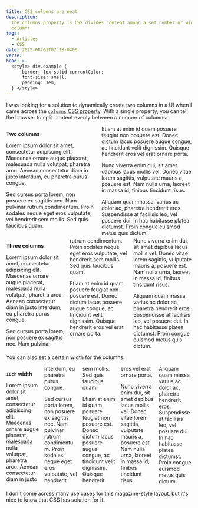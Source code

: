 ```yaml
---
title: CSS columns are neat
description:
  The columns property is CSS divides content among a set number or width of
  columns
tags:
  - Articles
  - CSS
date: 2023-08-01T07:18-0400
verse:
head: >-
  <style> div.example {
      border: 1px solid currentColor;
      font-size: small;
      padding: 1em;
  } </style>
---
```


I was looking for a solution to dynamically create two columns in a UI when I
came across the
[`columns` CSS property](https://developer.mozilla.org/en-US/docs/Web/CSS/columns).
With a single property, you can tell the browser to split content evenly between
_n_ number of columns:

<div class="example stack()" style="columns: 2">

**Two columns**

Lorem ipsum dolor sit amet, consectetur adipiscing elit. Maecenas ornare augue
placerat, malesuada nulla volutpat, pharetra arcu. Aenean consectetur diam in
justo interdum, eu pharetra purus congue.

Sed cursus porta lorem, non posuere ex sagittis nec. Nam pulvinar rutrum
condimentum. Proin sodales neque eget eros vulputate, vel hendrerit sem mollis.
Sed quis faucibus quam.

Etiam at enim id quam posuere feugiat non posuere est. Donec dictum lacus
posuere augue congue, ac tincidunt velit dignissim. Quisque hendrerit eros vel
erat ornare porta.

Nunc viverra enim dui, sit amet dapibus lacus mollis vel. Donec vitae lorem
sagittis, vulputate mauris a, posuere est. Nam nulla urna, laoreet in massa id,
finibus tincidunt risus.

Aliquam quam massa, varius ac dolor ac, pharetra hendrerit eros. Suspendisse at
facilisis leo, vel posuere dui. In hac habitasse platea dictumst. Proin congue
euismod metus quis dictum.

</div>

<div class="example stack()" style="columns: 3">

**Three columns**

Lorem ipsum dolor sit amet, consectetur adipiscing elit. Maecenas ornare augue
placerat, malesuada nulla volutpat, pharetra arcu. Aenean consectetur diam in
justo interdum, eu pharetra purus congue.

Sed cursus porta lorem, non posuere ex sagittis nec. Nam pulvinar rutrum
condimentum. Proin sodales neque eget eros vulputate, vel hendrerit sem mollis.
Sed quis faucibus quam.

Etiam at enim id quam posuere feugiat non posuere est. Donec dictum lacus
posuere augue congue, ac tincidunt velit dignissim. Quisque hendrerit eros vel
erat ornare porta.

Nunc viverra enim dui, sit amet dapibus lacus mollis vel. Donec vitae lorem
sagittis, vulputate mauris a, posuere est. Nam nulla urna, laoreet in massa id,
finibus tincidunt risus.

Aliquam quam massa, varius ac dolor ac, pharetra hendrerit eros. Suspendisse at
facilisis leo, vel posuere dui. In hac habitasse platea dictumst. Proin congue
euismod metus quis dictum.

</div>

You can also set a certain width for the columns:

<div class="example stack()" style="columns: 10ch">

**`10ch` width**

Lorem ipsum dolor sit amet, consectetur adipiscing elit. Maecenas ornare augue
placerat, malesuada nulla volutpat, pharetra arcu. Aenean consectetur diam in
justo interdum, eu pharetra purus congue.

Sed cursus porta lorem, non posuere ex sagittis nec. Nam pulvinar rutrum
condimentum. Proin sodales neque eget eros vulputate, vel hendrerit sem mollis.
Sed quis faucibus quam.

Etiam at enim id quam posuere feugiat non posuere est. Donec dictum lacus
posuere augue congue, ac tincidunt velit dignissim. Quisque hendrerit eros vel
erat ornare porta.

Nunc viverra enim dui, sit amet dapibus lacus mollis vel. Donec vitae lorem
sagittis, vulputate mauris a, posuere est. Nam nulla urna, laoreet in massa id,
finibus tincidunt risus.

Aliquam quam massa, varius ac dolor ac, pharetra hendrerit eros. Suspendisse at
facilisis leo, vel posuere dui. In hac habitasse platea dictumst. Proin congue
euismod metus quis dictum.

</div>

I don't come across many use cases for this magazine-style layout, but it's nice
to know that CSS has solution for it.
